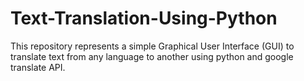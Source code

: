 # Text-Translation-Using-Python
This repository represents a simple Graphical User Interface (GUI) to translate text from any language to another using python and google translate API.
